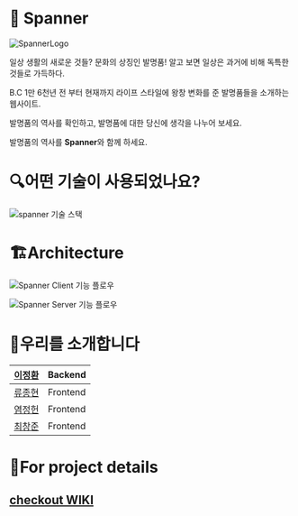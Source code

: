 # 🔧 Spanner

![SpannerLogo](https://user-images.githubusercontent.com/67395798/102728025-cffe2380-436c-11eb-8ac9-dd103fded778.png)

일상 생활의 새로운 것들? 문화의 상징인 발명품!
알고 보면 일상은 과거에 비해 독특한 것들로 가득하다.

B.C 1만 6천년 전 부터 현재까지 라이프 스타일에
왕창 변화를 준 발명품들을 소개하는 웹사이트.

발명품의 역사를 확인하고, 발명품에 대한 당신에 생각을 
나누어 보세요.
  
발명품의 역사를 **Spanner**와 함께 하세요.

# :mag:어떤 기술이 사용되었나요?
![spanner 기술 스택](https://user-images.githubusercontent.com/68806834/102728503-b14d5c00-436f-11eb-9afc-24de50abf580.png)


# :building_construction:Architecture
![Spanner Client 기능 플로우](https://user-images.githubusercontent.com/68806834/102728733-d9898a80-4370-11eb-8a51-0906fada9cb6.png)

![Spanner Server 기능 플로우](https://user-images.githubusercontent.com/68806834/102728735-da222100-4370-11eb-9345-1991668f100e.png)


# :construction_worker:우리를 소개합니다

| [이정환](https://github.com/doi-h) | Backend |
| ----------- | ----------- |
| [류종현](https://github.com/ryhyn123) | Frontend |
| [염정헌](https://github.com/yumboy8747) | Frontend |
| [최창준](https://github.com/CJ0823) | Frontend |


# 🔖For project details
## [**checkout WIKI**](https://github.com/codestates/FastFlow_Spanner_client/wiki)

